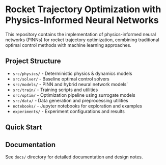 # Rocket Trajectory Optimization with Physics-Informed Neural Networks

This repository contains the implementation of physics-informed neural networks (PINNs) for rocket trajectory optimization, combining traditional optimal control methods with machine learning approaches.

## Project Structure

- `src/physics/` - Deterministic physics & dynamics models
- `src/solver/` - Baseline optimal control solvers
- `src/models/` - PINN and hybrid neural network models`
- `src/train/` - Training scripts and utilities
- `src/optim/` - Optimization pipeline using surrogate models
- `src/data/` - Data generation and preprocessing utilities
- `notebooks/` - Jupyter notebooks for exploration and examples
- `experiments/` - Experiment configurations and results

## Quick Start

## Documentation

See `docs/` directory for detailed documentation and design notes.

